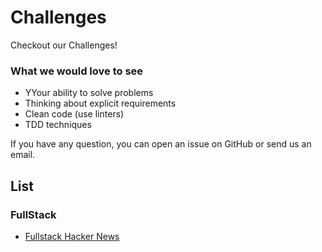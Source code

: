 # Challenges
Checkout our Challenges!

### What we would love to see
- YYour ability to solve problems
- Thinking about explicit requirements
- Clean code (use linters)
- TDD techniques

If you have any question, you can open an issue on GitHub or send us an email.

## List

### FullStack

- [Fullstack Hacker News](fullstack.md) 

